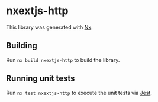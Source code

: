 # nxextjs-http

This library was generated with [Nx](https://nx.dev).

## Building

Run `nx build nxextjs-http` to build the library.

## Running unit tests

Run `nx test nxextjs-http` to execute the unit tests via [Jest](https://jestjs.io).
